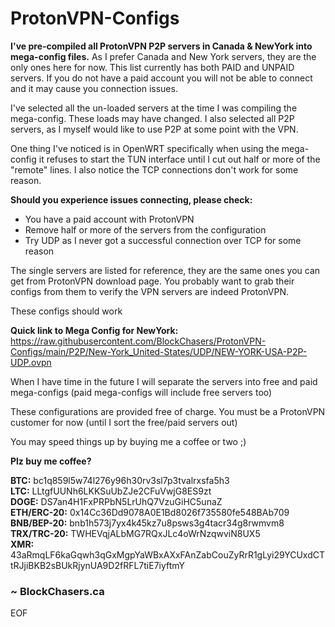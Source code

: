 # ProtonVPN-Configs

**I've pre-compiled all ProtonVPN P2P servers in Canada & NewYork into mega-config files.** As I prefer Canada and New York servers, they are the only ones here for now. This list currently has both PAID and UNPAID servers. If you do not have a paid account you will not be able to connect and it may cause you connection issues.

I've selected all the un-loaded servers at the time I was compiling the mega-config. These loads may have changed. I also selected all P2P servers, as I myself would like to use P2P at some point with the VPN.

One thing I've noticed is in OpenWRT specifically when using the mega-config it refuses to start the TUN interface until I cut out half or more of the "remote" lines. I also notice the TCP connections don't work for some reason.

**Should you experience issues connecting, please check:**

- You have a paid account with ProtonVPN
- Remove half or more of the servers from the configuration
- Try UDP as I never got a successful connection over TCP for some reason

The single servers are listed for reference, they are the same ones you can get from ProtonVPN download page. You probably want to grab their configs from them to verify the VPN servers are indeed ProtonVPN.

These configs should work

**Quick link to Mega Config for NewYork:** https://raw.githubusercontent.com/BlockChasers/ProtonVPN-Configs/main/P2P/New-York_United-States/UDP/NEW-YORK-USA-P2P-UDP.ovpn


When I have time in the future I will separate the servers into free and paid mega-configs (paid mega-configs will include free servers too)

These configurations are provided free of charge. You must be a ProtonVPN customer for now (until I sort the free/paid servers out)

You may speed things up by buying me a coffee or two ;)

**Plz buy me coffee?**

**BTC:** bc1q859l5w74l276y96h30rv3sl7p3tvalrxsfa5h3<br />
**LTC:** LLtgfUUNh6LKKSuUbZJe2CFuVwjG8ES9zt<br />
**DOGE:** DS7an4H1FxPRPbN5LrUhQ7VzuGiHC5unaZ<br />
**ETH/ERC-20:** 0x14Cc36Dd9078A0E1Bd8026f735580fe548BAb709<br />
**BNB/BEP-20:** bnb1h573j7yx4k45kz7u8psws3g4tacr34g8rwmvm8<br />
**TRX/TRC-20:** TWHEVqjALbMG7RQxJLc4oWrNzqwviN8UX5<br />
**XMR:** 43aRmqLF6kaGqwh3qGxMgpYaWBxAXxFAnZabCouZyRrR1gLyi29YCUxdCTtRJjiBKB2sBUkRjynUA9D2fRFL7tiE7iyftmY<br />

### ~ BlockChasers.ca

EOF
